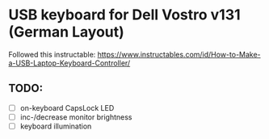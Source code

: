 # USB keyboard for Dell Vostro v131 (German Layout)

Followed this instructable: https://www.instructables.com/id/How-to-Make-a-USB-Laptop-Keyboard-Controller/

## TODO:
 - [ ] on-keyboard CapsLock LED
 - [ ] inc-/decrease monitor brightness
 - [ ] keyboard illumination
